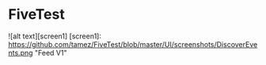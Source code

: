 # FiveTest

![alt text][screen1]
[screen1]: https://github.com/tamez/FiveTest/blob/master/UI/screenshots/DiscoverEvents.png "Feed V1"
